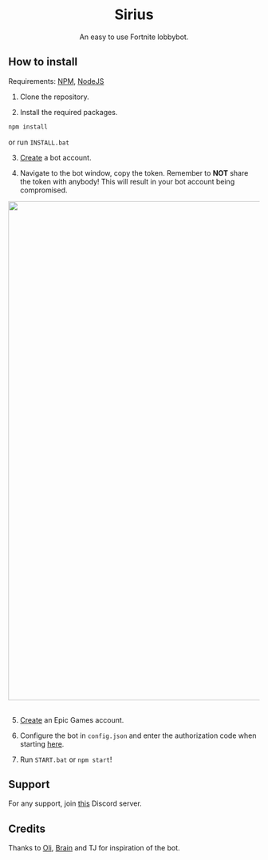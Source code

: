 <h1 align="center">Sirius</h1>
<p align="center">An easy to use Fortnite lobbybot.</p>

## How to install
Requirements: [NPM](https://npmjs.com/get-npm), [NodeJS](https://nodejs.org)

1. Clone the repository.

2. Install the required packages.
```js
npm install
```
or run `INSTALL.bat`

3. [Create](https://discord.com/developers/applications) a bot account.

4. Navigate to the bot window, copy the token. Remember to **NOT** share the token with anybody! This will result in your bot account being compromised.
<td align="left"><a href="https://cdn.discordapp.com/attachments/745424999996719166/745676588414402621/botIcon.png"><img src="https://cdn.discordapp.com/attachments/745424999996719166/745676588414402621/botIcon.png" width="1000px;" alt=""/><br /><sub><b></b></sub></a><br /><a title=""></a></td>


5. [Create](https://epicgames.com/id/register) an Epic Games account.

6. Configure the bot in `config.json` and enter the authorization code when starting [here](https://www.epicgames.com/id/logout?redirectUrl=https%3A//www.epicgames.com/id/login%3FredirectUrl%3Dhttps%253A%252F%252Fwww.epicgames.com%252Fid%252Fapi%252Fredirect%253FclientId%253D3446cd72694c4a4485d81b77adbb2141%2526responseType%253Dcode).

7. Run `START.bat` or `npm start`!

## Support
For any support, join [this](https://discord.gg/XAaeXAd) Discord server.

## Credits
Thanks to [Oli](https://github.com/xMistt), [Brain](https://github.com/BigBrain21) and TJ for inspiration of the bot.
